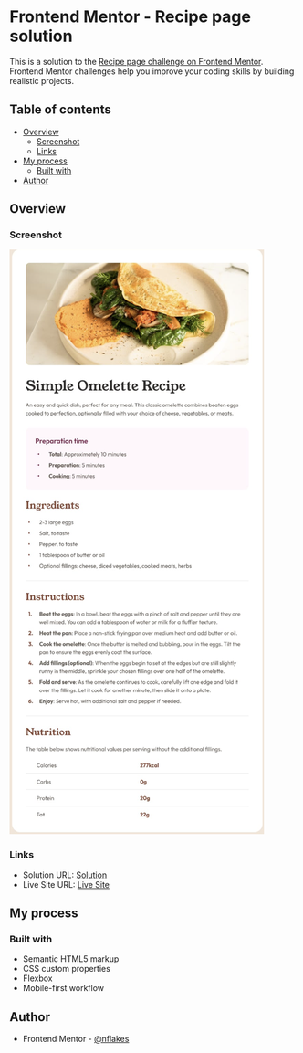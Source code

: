 # Frontend Mentor - Recipe page solution

This is a solution to the [Recipe page challenge on Frontend Mentor](https://www.frontendmentor.io/challenges/recipe-page-KiTsR8QQKm). Frontend Mentor challenges help you improve your coding skills by building realistic projects. 

## Table of contents

- [Overview](#overview)
  - [Screenshot](#screenshot)
  - [Links](#links)
- [My process](#my-process)
  - [Built with](#built-with)
- [Author](#author)


## Overview

### Screenshot

![](design/screenshot.png)


### Links

- Solution URL: [Solution](https://github.com/nflakes/recipe-page)
- Live Site URL: [Live Site](https://nflakes.github.io/recipe-page/recipe-page-main/)

## My process

### Built with

- Semantic HTML5 markup
- CSS custom properties
- Flexbox
- Mobile-first workflow


## Author

- Frontend Mentor - [@nflakes](https://www.frontendmentor.io/profile/nflakes)